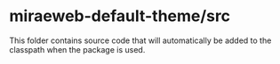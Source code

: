 # miraeweb-default-theme/src

This folder contains source code that will automatically be added to the classpath when
the package is used.
